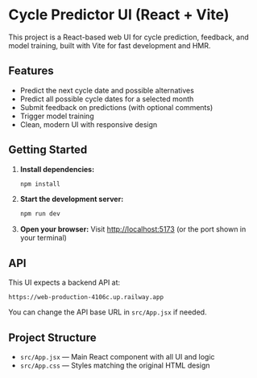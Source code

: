 # Cycle Predictor UI (React + Vite)

This project is a React-based web UI for cycle prediction, feedback, and model training, built with Vite for fast development and HMR.

## Features
- Predict the next cycle date and possible alternatives
- Predict all possible cycle dates for a selected month
- Submit feedback on predictions (with optional comments)
- Trigger model training
- Clean, modern UI with responsive design

## Getting Started

1. **Install dependencies:**
   ```sh
   npm install
   ```
2. **Start the development server:**
   ```sh
   npm run dev
   ```
3. **Open your browser:**
   Visit [http://localhost:5173](http://localhost:5173) (or the port shown in your terminal)

## API
This UI expects a backend API at:
```
https://web-production-4106c.up.railway.app
```
You can change the API base URL in `src/App.jsx` if needed.

## Project Structure
- `src/App.jsx` — Main React component with all UI and logic
- `src/App.css` — Styles matching the original HTML design
